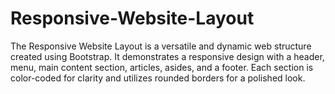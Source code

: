 # Responsive-Website-Layout
The Responsive Website Layout is a versatile and dynamic web structure created using Bootstrap. It demonstrates a responsive design with a header, menu, main content section, articles, asides, and a footer. Each section is color-coded for clarity and utilizes rounded borders for a polished look.
